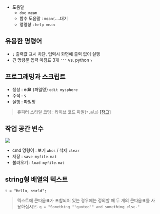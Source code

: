- 도움말 
	- `doc mean`
	- 함수 도움말 : `mean(`....대기 
	- 명령창 : `help mean`

## 유용한 명령어 


- `;` 출력값 표시 차단, 입력시 화면에 출력 없이 실행 
- 긴 명령문 입력 마침표 3개  `'''`  vs. python `\`
 
 
## 프로그래밍과 스크립트

- 생성 : edit {파일명} `edit mysphere`
- 주석 : `$`
- 실행 : 파일명 

> 쥬피터 스타일 코딩 : 라이브 코드 파일(`*.mlx`) [[참고]](https://kr.mathworks.com/help/matlab/learn_matlab/scripts.html)


## 작업 공간 변수

![](https://kr.mathworks.com/help/matlab/learn_matlab/workspace_ko_KR.png)

- cmd 명령어 : 보기 `whos`  / 삭제 `clear`
- 저장 : `save myfile.mat`
- 불러오기 : `load myfile.mat`

## string형 배열의 텍스트


`t = "Hello, world";`

> 텍스트에 큰따옴표가 포함되어 있는 경우에는 정의할 때 두 개의 큰따옴표를 사용하십시오. `q = "Something ""quoted"" and something else."`
